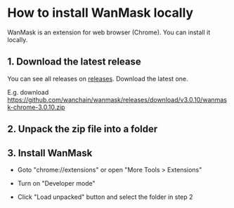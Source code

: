 # How to install WanMask locally

WanMask is an extension for web browser (Chrome). You can install it locally.

## 1. Download the latest release

You can see all releases on [releases](https://github.com/wanchain/wanmask/releases). Download the latest one.

E.g. download https://github.com/wanchain/wanmask/releases/download/v3.0.10/wanmask-chrome-3.0.10.zip

## 2. Unpack the zip file into a folder

## 3. Install WanMask

  * Goto "chrome://extensions" or open "More Tools > Extensions"

  * Turn on "Developer mode"

  * Click "Load unpacked" button and select the folder in step 2


